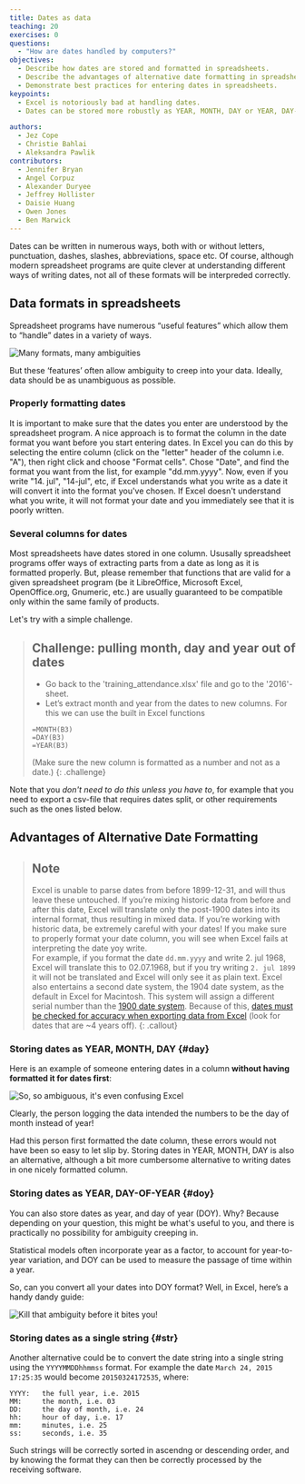```yaml
---
title: Dates as data
teaching: 20
exercises: 0
questions:
  - "How are dates handled by computers?"
objectives:
  - Describe how dates are stored and formatted in spreadsheets.
  - Describe the advantages of alternative date formatting in spreadsheets.
  - Demonstrate best practices for entering dates in spreadsheets.
keypoints:
  - Excel is notoriously bad at handling dates.
  - Dates can be stored more robustly as YEAR, MONTH, DAY or YEAR, DAY-OF-YEAR in separate columns.

authors:
  - Jez Cope
  - Christie Bahlai
  - Aleksandra Pawlik
contributors:
  - Jennifer Bryan
  - Angel Corpuz
  - Alexander Duryee
  - Jeffrey Hollister
  - Daisie Huang
  - Owen Jones
  - Ben Marwick
---
```


Dates can be written in numerous ways, both with or without letters, punctuation, dashes, slashes, abbreviations, space etc.
Of course, although modern spreadsheet programs are quite clever at understanding different ways of writing dates, not all of these formats will be interpreded correctly.

## Data formats in spreadsheets

Spreadsheet programs have numerous “useful features” which allow them to “handle” dates in a variety of ways.

![Many formats, many ambiguities](../fig/5_excel_dates_1.jpg)

But these ‘features’ often allow ambiguity to creep into your data. Ideally, data should be as unambiguous as possible. 

### Properly formatting dates

It is important to make sure that the dates you enter are understood by the spreadsheet program. A nice approach is to format the column in the date format you want before you start entering dates. In Excel you can do this by selecting the entire column (click on the "letter" header of the column i.e. "A"), then right click and choose "Format cells". Chose "Date", and find the format you want from the list, for example "dd.mm.yyyy". Now, even if you write "14. jul", "14-jul", etc, if Excel understands what you write as a date it will convert it into the format you've chosen. If Excel doesn't understand what you write, it will not format your date and you immediately see that it is poorly written.

### Several columns for dates

Most spreadsheets have dates stored in one column. Ususally spreadsheet programs offer ways of extracting parts from a date as long as it is formatted properly. But, please remember that functions that are valid for a given spreadsheet program (be it LibreOffice, Microsoft Excel, OpenOffice.org, Gnumeric, etc.) are usually guaranteed to be compatible only within the same
family of products. 

Let's try with a simple challenge.

> ## Challenge: pulling month, day and year out of dates ##
> 
> - Go back to the 'training_attendance.xlsx' file and go to the '2016'-sheet.
> - Let’s extract month and year from the dates to new columns. For this we can use the built in Excel functions
> 
> ```
> =MONTH(B3)
> =DAY(B3)
> =YEAR(B3)
> ```
> 
> (Make sure the new column is formatted as a number and not as a date.)
{: .challenge}

Note that you *don't need to do this unless you have to*, for example that you need to export a csv-file that requires dates split, or other requirements such as the ones listed below.

## Advantages of Alternative Date Formatting ##

> ## Note
> 
> Excel is unable to parse dates from before 1899-12-31, and will thus leave these untouched.  If you’re mixing historic data from before and after this date, Excel will translate only the post-1900 dates into its internal format, thus resulting in mixed data.  If you’re working with historic data, be extremely careful with your dates!
> If you make sure to properly format your date column, you will see when Excel fails at interpreting the date yoy write.  
  For example, if you format the date `dd.mm.yyyy` and write 2. jul 1968, Excel will translate this to 02.07.1968, but if you
  try writing `2. jul 1899` it will not be translated and Excel will only see it as plain text.
> Excel also entertains a second date system, the 1904 date system, as the default in Excel for Macintosh. This system will assign a different serial number than the [1900 date system](https://support.microsoft.com/kb/180162). Because of this, [dates must be checked for accuracy when exporting data from Excel](http://datapub.cdlib.org/2014/04/10/abandon-all-hope-ye-who-enter-dates-in-excel/) (look for dates that are ~4 years off). 
{: .callout}

### Storing dates as YEAR, MONTH, DAY {#day}

Here is an example of someone entering dates in a column **without having formatted it for dates first**:

![So, so ambiguous, it's even confusing Excel](../fig/6_excel_dates_2.jpg)

Clearly, the person logging the data intended the numbers to be the day of month instead of year!

Had this person first formatted the date column, these errors would not have been so easy to let slip by.
Storing dates in YEAR, MONTH, DAY is also an alternative, although a bit more cumbersome alternative to writing dates in one nicely formatted column.

### Storing dates as YEAR, DAY-OF-YEAR {#doy}

You can also store dates as year, and day of year (DOY). Why? Because depending on your
question, this might be what's useful to you, and there is practically no possibility for ambiguity creeping in.

Statistical models often incorporate year as a factor, to account for year-to-year variation, and DOY can be used to measure the passage of time within a year. 

So, can you convert all your dates into DOY format? Well, in Excel, here’s a handy dandy guide:

![Kill that ambiguity before it bites you!](../fig/7_excel_dates_3.jpg)

### Storing dates as a single string {#str}

Another alternative could be to convert the date string
into a single string using the `YYYYMMDDhhmmss` format.
For example the date `March 24, 2015 17:25:35` would
become `20150324172535`, where:

```
YYYY:   the full year, i.e. 2015
MM:     the month, i.e. 03
DD:     the day of month, i.e. 24
hh:     hour of day, i.e. 17
mm:     minutes, i.e. 25
ss:     seconds, i.e. 35
```

Such strings will be correctly sorted in ascendng or descending order, and by
knowing the format they can then be correctly processed by the receiving
software.
